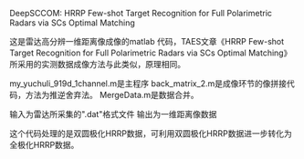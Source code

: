 DeepSCCOM: HRRP Few-shot Target Recognition for Full Polarimetric Radars via SCs Optimal Matching

这是雷达高分辨一维距离像成像的matlab 代码，TAES文章《HRRP Few-shot Target Recognition for Full Polarimetric Radars via SCs Optimal Matching》所采用的实测数据成像方法与此类似，原理相同。

my_yuchuli_919d_1channel.m是主程序
back_matrix_2.m是成像环节的像拼接代码，方法为推逆舍弃法。
MergeData.m是数据合并。

输入为雷达所采集的".dat"格式文件
输出为一维距离像数据

这个代码处理的是双圆极化HRRP数据，可利用双圆极化HRRP数据进一步转化为全极化HRRP数据。
